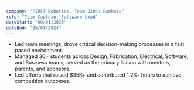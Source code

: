 ```yaml
---
company: "FIRST Robotics, Team 2204: Rambots"
role: "Team Captain, Software Lead"
dateStart: "09/01/2020"
dateEnd: "05/01/2024"
---
```


- Led team meetings, drove critical decision-making processes in a fast paced environment.
- Managed 30+ students across Design, Fabrication, Electrical, Software, and Business teams; served as the primary liaison with mentors, parents, and sponsors.
- Led efforts that raised $35K+ and contributed 1.2K+ hours to achieve competition outcomes.